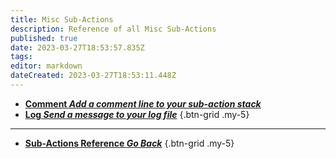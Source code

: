 ```yaml
---
title: Misc Sub-Actions
description: Reference of all Misc Sub-Actions
published: true
date: 2023-03-27T18:53:57.835Z
tags: 
editor: markdown
dateCreated: 2023-03-27T18:53:11.448Z
---
```


- [<i class="mdi mdi-comment-edit primary--text"></i> **Comment *Add a comment line to your sub-action stack***](/Sub-Actions/Misc/Comment)
- [<i class="mdi mdi-file-document primary--text"></i> **Log *Send a message to your log file***](/Sub-Actions/Misc/Log)
{.btn-grid .my-5}

---

- [<i class="mdi mdi-chevron-left"></i>**Sub-Actions Reference *Go Back***](/Sub-Actions)
{.btn-grid .my-5}